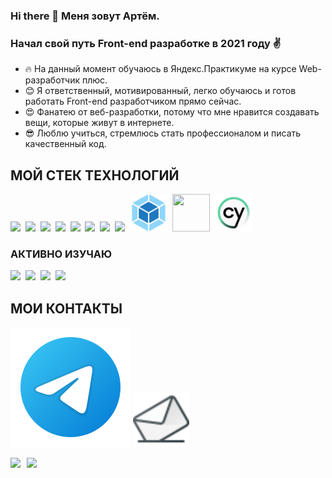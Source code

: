 ### Hi there 👋 Меня зовут Артём. 
### Начал свой путь Front-end разработке в 2021 году ✌️

* 🔥 На данный момент обучаюсь в Яндекс.Практикуме на курсе Web-разработчик плюс.
* 😊 Я ответственный, мотивированный, легко обучаюсь и готов работать Front-end разработчиком прямо сейчас.
* 😍 Фанатею от веб-разработки, потому что мне нравится создавать вещи, которые живут в интернете.
* 😎 Люблю учиться, стремлюсь стать профессионалом и писать качественный код.

## МОЙ СТЕК ТЕХНОЛОГИЙ
<a href="https://html.com" target="_blank"><img src="https://cdn.jsdelivr.net/gh/devicons/devicon@latest/icons/html5/html5-plain.svg" width="60px"></a>&nbsp;
<a href="https://www.w3.org/Style/CSS/Overview.en.html" target="_blank"><img src="https://cdn.jsdelivr.net/gh/devicons/devicon@latest/icons/css3/css3-plain.svg" width="60px"></a>&nbsp;
<a href="https://sass-lang.com" target="_blank"><img src="https://cdn.jsdelivr.net/gh/devicons/devicon/icons/sass/sass-original.svg" width="60px"></a>&nbsp;
<a href="https://www.javascript.com" target="_blank"><img src="https://cdn.jsdelivr.net/gh/devicons/devicon@latest/icons/javascript/javascript-original.svg" width="60px"></a>&nbsp;
<a href="https://reactjs.org" target="_blank"><img src="https://cdn.jsdelivr.net/gh/devicons/devicon@latest/icons/react/react-original.svg" width="60px"></a>&nbsp;
<a href="https://redux.js.org" target="_blank"><img src="https://raw.githubusercontent.com/detain/svg-logos/780f25886640cef088af994181646db2f6b1a3f8/svg/redux.svg" width="60px"></a>&nbsp;
<a href="https://www.typescriptlang.org" target="_blank"><img src="https://www.svgrepo.com/show/354478/typescript-icon.svg" width="60px"></a>&nbsp;
<a href="https://git-scm.com" target="_blank"><img src="https://cdn.jsdelivr.net/gh/devicons/devicon@latest/icons/git/git-original.svg" width="60px"></a>&nbsp;
<a href="https://webpack.js.org" target="_blank"><img src="https://raw.githubusercontent.com/devicons/devicon/master/icons/webpack/webpack-original.svg" width="60px"></a>&nbsp;
<a href="https://jestjs.io" target="_blank"><img src="https://www.vectorlogo.zone/logos/jestjsio/jestjsio-icon.svg" width="60px" height="60px"></a>&nbsp;
<a href="https://www.cypress.io" target="_blank"><img src="https://raw.githubusercontent.com/vscode-icons/vscode-icons/530a5d586755dd64691da8dfc39bc50068efb269/icons/file_type_light_cypress.svg" width="60px"></a>&nbsp;



### АКТИВНО ИЗУЧАЮ
<a href="https://nestjs.com" target="_blank"><img src="https://www.vectorlogo.zone/logos/nestjs/nestjs-icon.svg" width="60px"></a>&nbsp;
<a href="https://ru.vuejs.org" target="_blank"><img src="https://www.vectorlogo.zone/logos/vuejs/vuejs-icon.svg" width="60px"></a>&nbsp;
<a href="https://nuxtjs.org" target="_blank"><img src="https://www.vectorlogo.zone/logos/nuxtjs/nuxtjs-icon.svg" width="60px"></a>&nbsp;
<a href="https://www.postgresql.org" target="_blank"><img src="https://www.vectorlogo.zone/logos/postgresql/postgresql-icon.svg" width="60px"></a>&nbsp;

## МОИ КОНТАКТЫ
<!-- [<img src="./svg/Linkedin.svg">]() -->
[<img src="./svg/telegram.svg">](https://t.me/tmzlv)
[<img src="./svg/mail.svg" width="90px" height="90px">](mailto:zhiglov.artem@yandex.com)

<div>
<a href="https://github-readme-stats.vercel.app/api?username=zhig1ov&show_icons=true&bg_color=-45,0e1420,262c38&border_radius=15&border_color=2e3440&hide=stars&line_height=24&hide_border=true&theme=dark&cache_seconds=1800">
  <img align="left" height="130" style="margin-right: 10px" src="https://github-readme-stats.vercel.app/api?username=zhig1ov&show_icons=true&bg_color=-45,0e1420,262c38&border_radius=15&border_color=2e3440&hide=stars&line_height=24&hide_border=true&theme=dark&cache_seconds=1800" />
</a>
<a href="https://github-readme-stats.vercel.app/api/top-langs/?username=zhig1ov&layout=compact&theme=dark">
  <img align="left" height="130" src="https://github-readme-stats.vercel.app/api/top-langs/?username=zhig1ov&layout=compact&theme=dark" />
</a>
</div >

<!-- ![codewars](https://www.codewars.com/users/zhig1ov/badges/small) -->

<!--![Redux](/svg/redux.svg)
![TS](/svg/TS.svg)
